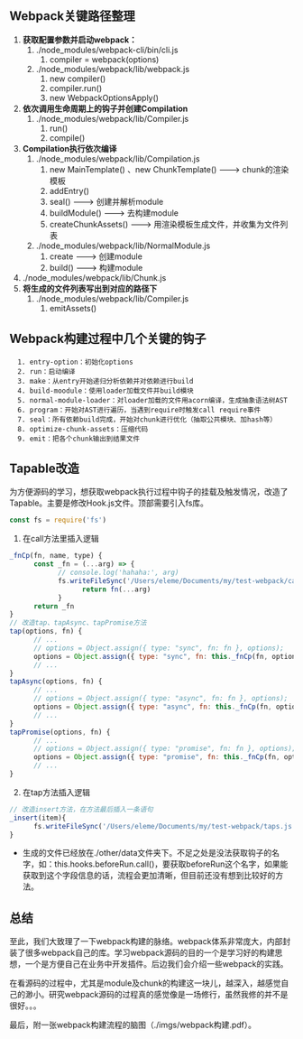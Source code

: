 ## Webpack关键路径整理

1. **获取配置参数并启动webpack：**
   1. ./node_modules/webpack-cli/bin/cli.js 
      1. compiler = webpack(options)
   2. ./node_modules/webpack/lib/webpack.js 
      1. new compiler()
      2. compiler.run()
      3. new WebpackOptionsApply()
2. **依次调用生命周期上的钩子并创建Compilation**
   1. ./node_modules/webpack/lib/Compiler.js
      1. run()
      2. compile()
3. **Compilation执行依次编译**
   1. ./node_modules/webpack/lib/Compilation.js
      1. new MainTemplate() 、new ChunkTemplate() ---> chunk的渲染模板
      2. addEntry()
      3. seal() ---> 创建并解析module
      4. buildModule() ---> 去构建module
      5. createChunkAssets() ---> 用渲染模板生成文件，并收集为文件列表
   2. ./node_modules/webpack/lib/NormalModule.js
      1. create ---> 创建module
      2. build() ---> 构建module
  3. ./node_modules/webpack/lib/Chunk.js
4. **将生成的文件列表写出到对应的路径下**
   1. ./node_modules/webpack/lib/Compiler.js
      1. emitAssets()

## Webpack构建过程中几个关键的钩子

      1. entry-option：初始化options
      2. run：启动编译
      3. make：从entry开始递归分析依赖并对依赖进行build
      4. build-moodule：使用loader加载文件并build模块
      5. normal-module-loader：对loader加载的文件用acorn编译，生成抽象语法树AST
      6. program：开始对AST进行遍历，当遇到require时触发call require事件
      7. seal：所有依赖build完成，开始对chunk进行优化（抽取公共模块、加hash等）
      8. optimize-chunk-assets：压缩代码
      9. emit：把各个chunk输出到结果文件

## Tapable改造
为方便源码的学习，想获取webpack执行过程中钩子的挂载及触发情况，改造了Tapable。主要是修改Hook.js文件。顶部需要引入fs库。
```js
const fs = require('fs')
```

1. 在call方法里插入逻辑
```js
_fnCp(fn, name, type) {
      const _fn = (...arg) => {
            // console.log('hahaha:', arg)
            fs.writeFileSync('/Users/eleme/Documents/my/test-webpack/calls.js', `${type}: ${name} \n`, { 'flag': 'a' },  () => {})
                  return fn(...arg)
            }
      return _fn
}
// 改造tap、tapAsync、tapPromise方法
tap(options, fn) {
      // ...
      // options = Object.assign({ type: "sync", fn: fn }, options);
      options = Object.assign({ type: "sync", fn: this._fnCp(fn, options.name, "sync") }, options);
      // ...
}
tapAsync(options, fn) {
      // ...
      // options = Object.assign({ type: "async", fn: fn }, options);
      options = Object.assign({ type: "async", fn: this._fnCp(fn, options.name, "async") }, options);
      // ...
}
tapPromise(options, fn) {
      // ...
      // options = Object.assign({ type: "promise", fn: fn }, options);
      options = Object.assign({ type: "promise", fn: this._fnCp(fn, options.name, "promise") }, options);
      // ...
}
```
2. 在tap方法插入逻辑
```js
// 改造insert方法，在方法最后插入一条语句
_insert(item){
      fs.writeFileSync('/Users/eleme/Documents/my/test-webpack/taps.js', `${item.type}: ${item.name} \n`, { 'flag': 'a' },  () => {})
}
```

+ 生成的文件已经放在./other/data文件夹下。不足之处是没法获取钩子的名字，如：this.hooks.beforeRun.call()，要获取beforeRun这个名字，如果能获取到这个字段信息的话，流程会更加清晰，但目前还没有想到比较好的方法。


## 总结
至此，我们大致理了一下webpack构建的脉络。webpack体系非常庞大，内部封装了很多webpack自己的库。学习webpack源码的目的一个是学习好的构建思想，一个是方便自己在业务中开发插件。后边我们会介绍一些webpack的实践。

在看源码的过程中，尤其是module及chunk的构建这一块儿，越深入，越感觉自己的渺小。研究webpack源码的过程真的感觉像是一场修行，虽然我修的并不是很好。。。

最后，附一张webpack构建流程的脑图（./imgs/webpack构建.pdf）。


